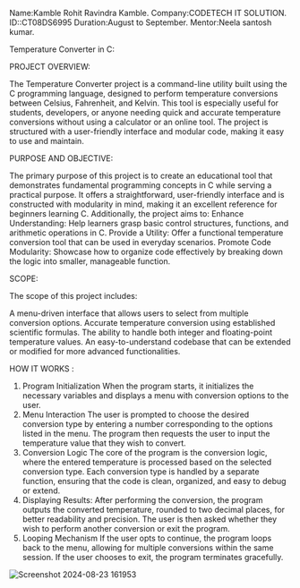 Name:Kamble Rohit Ravindra Kamble.
Company:CODETECH IT SOLUTION.
ID::CT08DS6995
Duration:August to September.
Mentor:Neela santosh kumar.

Temperature Converter in C:

PROJECT OVERVIEW:

The Temperature Converter project is a command-line utility built using the C programming language, designed to perform temperature conversions between Celsius, Fahrenheit, and Kelvin. 
This tool is especially useful for students, developers, or anyone needing quick and accurate temperature conversions without using a calculator or an online tool. 
The project is structured with a user-friendly interface and modular code, making it easy to use and maintain.

PURPOSE AND OBJECTIVE:

The primary purpose of this project is to create an educational tool that demonstrates fundamental programming concepts in C while serving a practical purpose.
It offers a straightforward, user-friendly interface and is constructed with modularity in mind, making it an excellent reference for beginners learning C.
Additionally, the project aims to:
Enhance Understanding: Help learners grasp basic control structures, functions, and arithmetic operations in C.
Provide a Utility: Offer a functional temperature conversion tool that can be used in everyday scenarios.
Promote Code Modularity: Showcase how to organize code effectively by breaking down the logic into smaller, manageable function.


SCOPE: 

The scope of this project includes:

A menu-driven interface that allows users to select from multiple conversion options.
Accurate temperature conversion using established scientific formulas.
The ability to handle both integer and floating-point temperature values.
An easy-to-understand codebase that can be extended or modified for more advanced functionalities.

HOW IT WORKS :
1. Program Initialization
When the program starts, it initializes the necessary variables and displays a menu with conversion options to the user.
2. Menu Interaction
The user is prompted to choose the desired conversion type by entering a number corresponding to the options listed in the menu.
The program then requests the user to input the temperature value that they wish to convert.
3. Conversion Logic
The core of the program is the conversion logic, where the entered temperature is processed based on the selected conversion type.
Each conversion type is handled by a separate function, ensuring that the code is clean, organized, and easy to debug or extend.
4. Displaying Results:
After performing the conversion, the program outputs the converted temperature, rounded to two decimal places, for better readability and precision.
The user is then asked whether they wish to perform another conversion or exit the program.
5. Looping Mechanism
If the user opts to continue, the program loops back to the menu, allowing for multiple conversions within the same session.
If the user chooses to exit, the program terminates gracefully.

![Screenshot 2024-08-23 161953](https://github.com/user-attachments/assets/9059705d-6d7f-4c52-9142-e2d9ca8fbef5)

